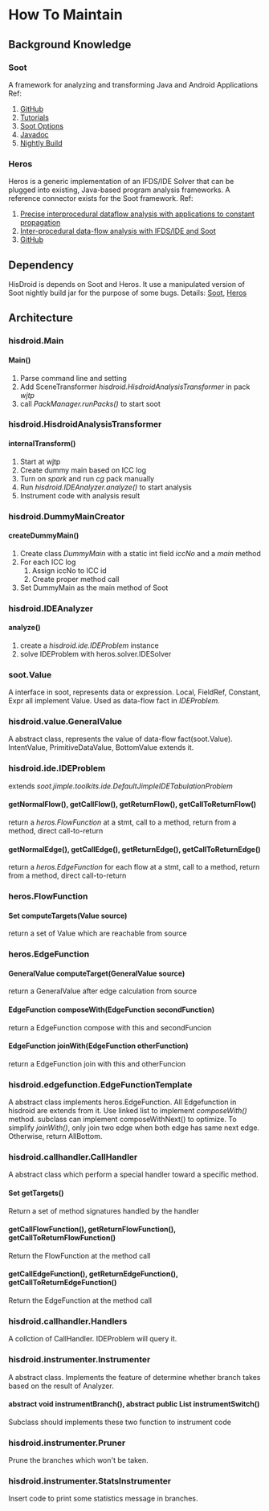 How To Maintain
===

Background Knowledge
---
### Soot
A framework for analyzing and transforming Java and Android Applications
Ref:
1. [GitHub](https://github.com/Sable/soot)
2. [Tutorials](https://github.com/Sable/soot/wiki/Tutorials)
3. [Soot Options](https://ssebuild.cased.de/nightly/soot/doc/soot_options.htm)
4. [Javadoc](https://ssebuild.cased.de/nightly/soot/javadoc/)
5. [Nightly Build](http://ssebuild.cased.de/nightly/soot/)

### Heros
Heros is a generic implementation of an IFDS/IDE Solver that can be plugged into existing, Java-based program analysis frameworks. A reference connector exists for the Soot framework.
Ref:
1. [Precise interprocedural dataflow analysis with applications to constant propagation](http://link.springer.com/chapter/10.1007%2F3-540-59293-8_226)
2. [Inter-procedural data-flow analysis with IFDS/IDE and Soot](http://dl.acm.org/citation.cfm?id=2259052)
3. [GitHub](https://github.com/Sable/heros)

Dependency
---
HisDroid is depends on Soot and Heros. It use a manipulated version of Soot nightly build jar for the purpose of some bugs. Details: [Soot](https://github.com/pass518224/soot/commits/develop), [Heros](https://github.com/pass518224/heros/commits/develop)

Architecture
---
### hisdroid.Main
#### Main()
1. Parse command line and setting
2. Add SceneTransformer *hisdroid.HisdroidAnalysisTransformer* in pack *wjtp*
3. call *PackManager.runPacks()* to start soot

### hisdroid.HisdroidAnalysisTransformer
#### internalTransform()
1. Start at wjtp
1. Create dummy main based on ICC log
2. Turn on *spark* and run *cg* pack manually
3. Run *hisdroid.IDEAnalyzer.analyze()* to start analysis
4. Instrument code with analysis result

### hisdroid.DummyMainCreator
#### createDummyMain()
1. Create class *DummyMain* with a static int field *iccNo* and a *main* method
2. For each ICC log
	1. Assign iccNo to ICC id
	2. Create proper method call
3. Set DummyMain as the main method of Soot

### hisdroid.IDEAnalyzer
#### analyze()
1. create a *hisdroid.ide.IDEProblem* instance
2. solve IDEProblem with heros.solver.IDESolver

### soot.Value
A interface in soot, represents data or expression. Local, FieldRef, Constant, Expr all implement Value. Used as data-flow fact in *IDEProblem.* 

### hisdroid.value.GeneralValue
A abstract class, represents the value of data-flow fact(soot.Value). IntentValue, PrimitiveDataValue, BottomValue extends it.

### hisdroid.ide.IDEProblem
extends *soot.jimple.toolkits.ide.DefaultJimpleIDETabulationProblem*
#### getNormalFlow(), getCallFlow(), getReturnFlow(), getCallToReturnFlow()
return a *heros.FlowFunction* at a stmt, call to a method, return from a method, direct call-to-return
#### getNormalEdge(), getCallEdge(), getReturnEdge(), getCallToReturnEdge()
return a *heros.EdgeFunction* for each flow at a stmt, call to a method, return from a method, direct call-to-return

### heros.FlowFunction<Value>
#### Set<Value> computeTargets(Value source)
return a set of Value which are reachable from source

### heros.EdgeFunction<GeneralValue>
#### GeneralValue computeTarget(GeneralValue source)
return a GeneralValue after edge calculation from source
#### EdgeFunction<GeneralValue> composeWith(EdgeFunction<GeneralValue> secondFunction)
return a EdgeFunction compose with this and secondFuncion
#### EdgeFunction<GeneralValue> joinWith(EdgeFunction<GeneralValue> otherFunction)
return a EdgeFunction join with this and otherFuncion

### hisdroid.edgefunction.EdgeFunctionTemplate
A abstract class implements heros.EdgeFunction<GeneralValue>. All Edgefunction in hisdroid are extends from it.
Use linked list to implement *composeWith()* method. subclass can implement composeWithNext() to optimize.
To simplify *joinWith()*, only join two edge when both edge has same next edge. Otherwise, return AllBottom.

### hisdroid.callhandler.CallHandler
A abstract class which perform a special handler toward a specific method.
#### Set<MethodSig> getTargets()
Return a set of method signatures handled by the handler
#### getCallFlowFunction(), getReturnFlowFunction(), getCallToReturnFlowFunction()
Return the FlowFunction at the method call
#### getCallEdgeFunction(), getReturnEdgeFunction(), getCallToReturnEdgeFunction()
Return the EdgeFunction at the method call

### hisdroid.callhandler.Handlers
A collction of CallHandler. IDEProblem will query it.

### hisdroid.instrumenter.Instrumenter
A abstract class.
Implements the feature of determine whether branch takes based on the result of Analyzer.
#### abstract void instrumentBranch(), abstract public List<Unit> instrumentSwitch()
Subclass should implements these two function to instrument code

### hisdroid.instrumenter.Pruner
Prune the branches which won't be taken.

### hisdroid.instrumenter.StatsInstrumenter
Insert code to print some statistics message in branches.
